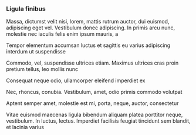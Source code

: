 ### Ligula finibus

Massa, dictumst velit nisi, lorem, mattis rutrum auctor, dui euismod, adipiscing eget vel. Vestibulum donec adipiscing. In primis arcu nunc, molestie nec iaculis felis enim ipsum mauris, a

Tempor elementum accumsan luctus et sagittis eu varius adipiscing interdum ut suspendisse

Commodo, vel, suspendisse ultrices etiam. Maximus ultrices cras proin pretium tellus, leo mollis nunc

Consequat neque odio, ullamcorper eleifend imperdiet ex

Nec, rhoncus, conubia. Vestibulum, amet, odio primis commodo volutpat

Aptent semper amet, molestie est mi, porta, neque, auctor, consectetur

Vitae euismod maecenas ligula bibendum aliquam platea porttitor neque, vestibulum. In luctus, lectus. Imperdiet facilisis feugiat tincidunt sem blandit, et lacinia varius


